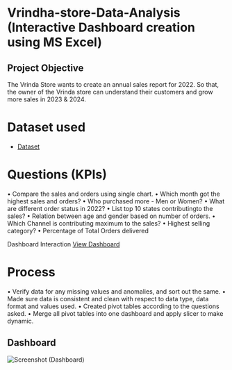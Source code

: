 # Vrindha-store-Data-Analysis (Interactive Dashboard creation using MS Excel)
## Project Objective
The Vrinda Store wants to create an annual sales report for 2022. So that, the owner of the Vrinda store can understand their customers and grow more sales in 2023 & 2024.

# Dataset used 
- <a href="https://github.com/Mohith887/Data-Analysis-dashboard/blob/main/Vrinda%20Store%20Data%20Analysis.xlsx">Dataset<a/>

# Questions (KPIs)
•	Compare the sales and orders using single chart.
•	Which month got the highest sales and orders?
•	Who purchased more - Men or Women?
•	What are different order status in 2022?
•	List top 10 states contributingto the sales?
•	Relation between age and gender based on number of orders.
•	Which Channel is contributing maximum to the sales?
•	Highest selling category?
•	Percentage of Total Orders delivered

 Dashboard Interaction <a href="https://github.com/Mohith887/Data-Analysis-dashboard/blob/main/Screenshot%20(Dashboard).png">View Dashboard <a/>

 # Process
•	Verify data for any missing values and anomalies, and sort out the same.
•	Made sure data is consistent and clean with respect to data type, data format and values used.
•	Created pivot tables according to the questions asked.
•	Merge all pivot tables into one dashboard and apply slicer to make dynamic.

## Dashboard
![Screenshot (Dashboard)](https://github.com/user-attachments/assets/e348a785-246e-435e-9553-65d1d2549708)


